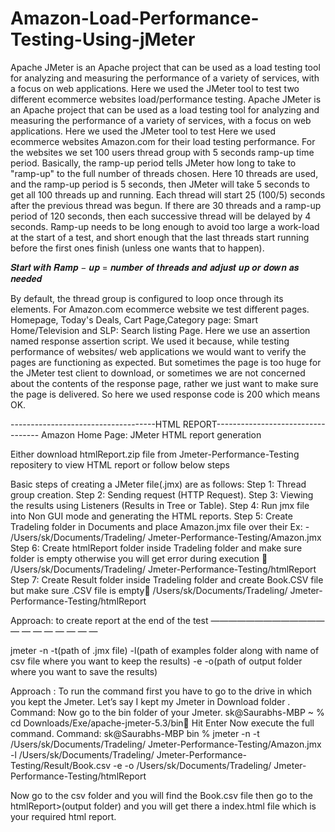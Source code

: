 # Amazon-Load-Performance-Testing-Using-jMeter
Apache JMeter is an Apache project that can be used as a load testing tool for analyzing and measuring the performance of a variety of services, with a focus on web applications. Here we used the JMeter tool to test two different ecommerce websites load/performance testing.
Apache JMeter is an Apache project that can be used as a load testing tool for analyzing and measuring the
performance of a variety of services, with a focus on web applications. Here we used the JMeter tool to test
Here we used ecommerce websites Amazon.com for their load testing performance. For the websites we set 100 users thread group with 5 seconds ramp-up time period. Basically, the ramp-up period tells JMeter how long to take to "ramp-up" to the full number of threads chosen. Here 10 threads are used, and the ramp-up period is 5 seconds, then JMeter
will take 5 seconds to get all 100 threads up and running. Each thread will start 25 (100/5) seconds after the previous thread was begun. If there are 30 threads and a ramp-up period of 120 seconds, then each successive thread will be delayed by 4 seconds.
Ramp-up needs to be long enough to avoid too large a work-load at the start of a test, and short enough that the last threads start running before the first ones finish (unless one wants that to happen).

𝑺𝒕𝒂𝒓𝒕 𝒘𝒊𝒕𝒉 𝑹𝒂𝒎𝒑 − 𝒖𝒑 = 𝒏𝒖𝒎𝒃𝒆𝒓 𝒐𝒇 𝒕𝒉𝒓𝒆𝒂𝒅𝒔 𝒂𝒏𝒅 𝒂𝒅𝒋𝒖𝒔𝒕 𝒖𝒑 𝒐𝒓 𝒅𝒐𝒘𝒏 𝒂𝒔 𝒏𝒆𝒆𝒅𝒆𝒅

By default, the thread group is configured to loop once through its elements. For Amazon.com ecommerce
website we test different pages. Homepage, Today's Deals, Cart Page,Category page: Smart Home/Television and SLP: Search listing Page.
Here we use an assertion named response assertion script. We used it because, while testing performance of
websites/ web applications we would want to verify the pages are functioning as expected. But sometimes the
page is too huge for the JMeter test client to download, or sometimes we are not concerned about the contents
of the response page, rather we just want to make sure the page is delivered. So here we used response code
is 200 which means OK.

------------------------------------HTML REPORT----------------------------------
Amazon Home Page: JMeter HTML report generation

Either download htmlReport.zip file from Jmeter-Performance-Testing repositery to view HTML report or follow below steps

Basic steps of creating a JMeter file(.jmx) are as follows:
Step 1: Thread group creation.
Step 2: Sending request (HTTP Request).
Step 3: Viewing the results using Listeners (Results in Tree or Table).
Step 4: Run jmx file into Non GUI mode and generating the HTML reports.
Step 5: Create Tradeling folder in Documents and place Amazon.jmx file over their Ex: - /Users/sk/Documents/Tradeling/ Jmeter-Performance-Testing/Amazon.jmx
Step 6: Create htmlReport folder inside Tradeling folder and make sure folder is empty otherwise you will get error during execution  /Users/sk/Documents/Tradeling/ Jmeter-Performance-Testing/htmlReport
Step 7: Create Result folder inside Tradeling folder and create Book.CSV file but make sure .CSV file is empty /Users/sk/Documents/Tradeling/ Jmeter-Performance-Testing/htmlReport


Approach: to create report at the end of the test
————————————— — — — — — — — —

jmeter -n -t(path of .jmx file) -l(path of examples folder along with name of csv file where you want to keep the results) -e -o(path of output folder where you want to save the results)



Approach :
To run the command first you have to go to the drive in which you kept the Jmeter. Let’s say I kept my Jmeter in Download folder .
Command: Now go to the bin folder of your Jmeter.
sk@Saurabhs-MBP ~ % cd Downloads/Exe/apache-jmeter-5.3/bin Hit Enter
Now execute the full command.
Command:  sk@Saurabhs-MBP bin % jmeter -n -t /Users/sk/Documents/Tradeling/ Jmeter-Performance-Testing/Amazon.jmx -l /Users/sk/Documents/Tradeling/ Jmeter-Performance-Testing/Result/Book.csv -e -o /Users/sk/Documents/Tradeling/ Jmeter-Performance-Testing/htmlReport

 

Now go to the csv folder and you will find the Book.csv file then go to the htmlReport>(output folder) and you will get there a index.html file which is your required html report.




